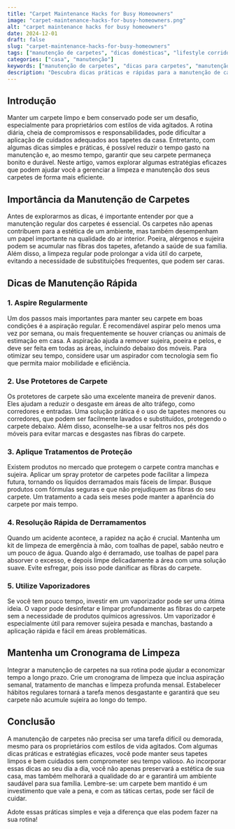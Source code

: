 ```yaml
---
title: "Carpet Maintenance Hacks for Busy Homeowners"
image: "carpet-maintenance-hacks-for-busy-homeowners.png"
alt: "carpet maintenance hacks for busy homeowners"
date: 2024-12-01
draft: false
slug: "carpet-maintenance-hacks-for-busy-homeowners"
tags: ["manutenção de carpetes", "dicas domésticas", "lifestyle corrido"]
categories: ["casa", "manutenção"]
keywords: ["manutenção de carpetes", "dicas para carpetes", "manutenção fácil"]
description: "Descubra dicas práticas e rápidas para a manutenção de carpetes, ideais para quem tem uma vida agitada."
---
```


## Introdução

Manter um carpete limpo e bem conservado pode ser um desafio, especialmente para proprietários com estilos de vida agitados. A rotina diária, cheia de compromissos e responsabilidades, pode dificultar a aplicação de cuidados adequados aos tapetes da casa. Entretanto, com algumas dicas simples e práticas, é possível reduzir o tempo gasto na manutenção e, ao mesmo tempo, garantir que seu carpete permaneça bonito e durável. Neste artigo, vamos explorar algumas estratégias eficazes que podem ajudar você a gerenciar a limpeza e manutenção dos seus carpetes de forma mais eficiente.

## Importância da Manutenção de Carpetes

Antes de explorarmos as dicas, é importante entender por que a manutenção regular dos carpetes é essencial. Os carpetes não apenas contribuem para a estética de um ambiente, mas também desempenham um papel importante na qualidade do ar interior. Poeira, alérgenos e sujeira podem se acumular nas fibras dos tapetes, afetando a saúde de sua família. Além disso, a limpeza regular pode prolongar a vida útil do carpete, evitando a necessidade de substituições frequentes, que podem ser caras.

## Dicas de Manutenção Rápida

### 1. **Aspire Regularmente**

Um dos passos mais importantes para manter seu carpete em boas condições é a aspiração regular. É recomendável aspirar pelo menos uma vez por semana, ou mais frequentemente se houver crianças ou animais de estimação em casa. A aspiração ajuda a remover sujeira, poeira e pelos, e deve ser feita em todas as áreas, incluindo debaixo dos móveis. Para otimizar seu tempo, considere usar um aspirador com tecnologia sem fio que permita maior mobilidade e eficiência.

### 2. **Use Protetores de Carpete**

Os protetores de carpete são uma excelente maneira de prevenir danos. Eles ajudam a reduzir o desgaste em áreas de alto tráfego, como corredores e entradas. Uma solução prática é o uso de tapetes menores ou corredores, que podem ser facilmente lavados e substituídos, protegendo o carpete debaixo. Além disso, aconselhe-se a usar feltros nos pés dos móveis para evitar marcas e desgastes nas fibras do carpete.

### 3. **Aplique Tratamentos de Proteção**

Existem produtos no mercado que protegem o carpete contra manchas e sujeira. Aplicar um spray protetor de carpetes pode facilitar a limpeza futura, tornando os líquidos derramados mais fáceis de limpar. Busque produtos com fórmulas seguras e que não prejudiquem as fibras do seu carpete. Um tratamento a cada seis meses pode manter a aparência do carpete por mais tempo.

### 4. **Resolução Rápida de Derramamentos**

Quando um acidente acontece, a rapidez na ação é crucial. Mantenha um kit de limpeza de emergência à mão, com toalhas de papel, sabão neutro e um pouco de água. Quando algo é derramado, use toalhas de papel para absorver o excesso, e depois limpe delicadamente a área com uma solução suave. Evite esfregar, pois isso pode danificar as fibras do carpete.

### 5. **Utilize Vaporizadores**

Se você tem pouco tempo, investir em um vaporizador pode ser uma ótima ideia. O vapor pode desinfetar e limpar profundamente as fibras do carpete sem a necessidade de produtos químicos agressivos. Um vaporizador é especialmente útil para remover sujeira pesada e manchas, bastando a aplicação rápida e fácil em áreas problemáticas.

## Mantenha um Cronograma de Limpeza

Integrar a manutenção de carpetes na sua rotina pode ajudar a economizar tempo a longo prazo. Crie um cronograma de limpeza que inclua aspiração semanal, tratamento de manchas e limpeza profunda mensal. Estabelecer hábitos regulares tornará a tarefa menos desgastante e garantirá que seu carpete não acumule sujeira ao longo do tempo.

## Conclusão

A manutenção de carpetes não precisa ser uma tarefa difícil ou demorada, mesmo para os proprietários com estilos de vida agitados. Com algumas dicas práticas e estratégias eficazes, você pode manter seus tapetes limpos e bem cuidados sem comprometer seu tempo valioso. Ao incorporar essas dicas ao seu dia a dia, você não apenas preservará a estética de sua casa, mas também melhorará a qualidade do ar e garantirá um ambiente saudável para sua família. Lembre-se: um carpete bem mantido é um investimento que vale a pena, e com as táticas certas, pode ser fácil de cuidar.

Adote essas práticas simples e veja a diferença que elas podem fazer na sua rotina!